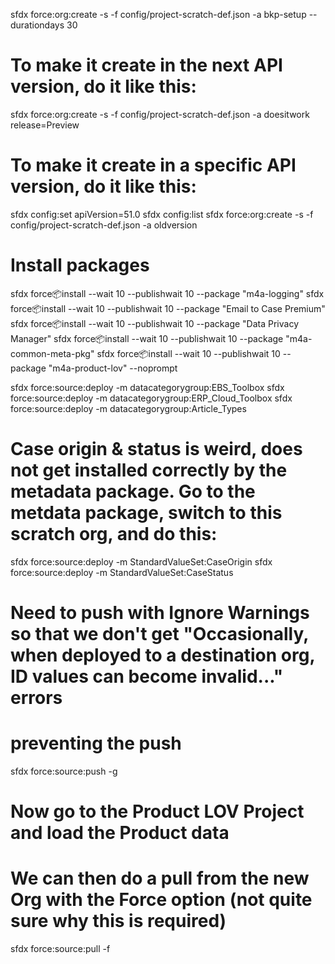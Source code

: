 sfdx force:org:create -s -f config/project-scratch-def.json -a bkp-setup --durationdays 30

# To make it create in the next API version, do it like this:

sfdx force:org:create -s -f config/project-scratch-def.json -a doesitwork release=Preview

# To make it create in a specific API version, do it like this:

sfdx config:set apiVersion=51.0
sfdx config:list
sfdx force:org:create -s -f config/project-scratch-def.json -a oldversion

# Install packages

sfdx force:package:install --wait 10 --publishwait 10 --package "m4a-logging"
sfdx force:package:install --wait 10 --publishwait 10 --package "Email to Case Premium"
sfdx force:package:install --wait 10 --publishwait 10 --package "Data Privacy Manager"
sfdx force:package:install --wait 10 --publishwait 10 --package "m4a-common-meta-pkg"
sfdx force:package:install --wait 10 --publishwait 10 --package "m4a-product-lov" --noprompt

sfdx force:source:deploy -m datacategorygroup:EBS_Toolbox
sfdx force:source:deploy -m datacategorygroup:ERP_Cloud_Toolbox
sfdx force:source:deploy -m datacategorygroup:Article_Types

# Case origin & status is weird, does not get installed correctly by the metadata package. Go to the metdata package, switch to this scratch org, and do this:

sfdx force:source:deploy -m StandardValueSet:CaseOrigin
sfdx force:source:deploy -m StandardValueSet:CaseStatus

# Need to push with Ignore Warnings so that we don't get "Occasionally, when deployed to a destination org, ID values can become invalid..." errors

# preventing the push

sfdx force:source:push -g

# Now go to the Product LOV Project and load the Product data

# We can then do a pull from the new Org with the Force option (not quite sure why this is required)

sfdx force:source:pull -f
